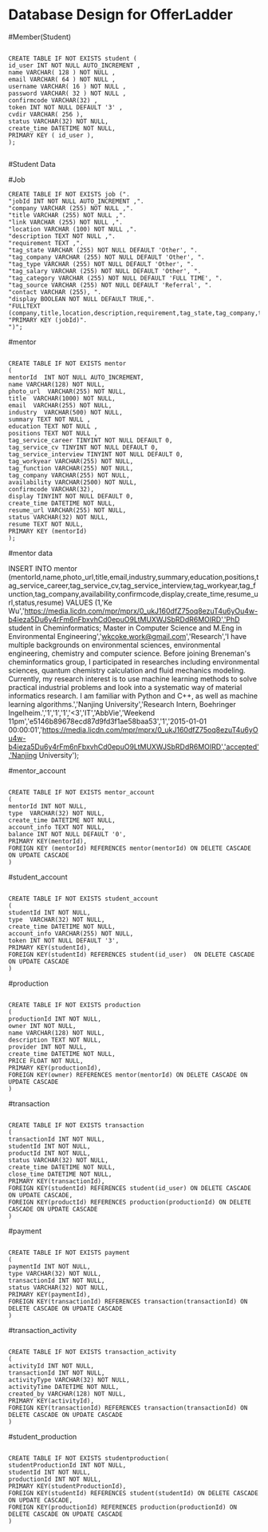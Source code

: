 
# Database Design for OfferLadder

#Member(Student)


```

CREATE TABLE IF NOT EXISTS student (
id_user INT NOT NULL AUTO_INCREMENT ,
name VARCHAR( 128 ) NOT NULL ,
email VARCHAR( 64 ) NOT NULL ,
username VARCHAR( 16 ) NOT NULL ,
password VARCHAR( 32 ) NOT NULL ,
confirmcode VARCHAR(32) ,
token INT NOT NULL DEFAULT '3' ,
cvdir VARCHAR( 256 ), 
status VARCHAR(32) NOT NULL,
create_time DATETIME NOT NULL,
PRIMARY KEY ( id_user ),
);


```

#Student Data


#Job


```
CREATE TABLE IF NOT EXISTS job (".
"jobId INT NOT NULL AUTO_INCREMENT ,".
"company VARCHAR (255) NOT NULL ,".
"title VARCHAR (255) NOT NULL ,".
"link VARCHAR (255) NOT NULL ,".
"location VARCHAR (100) NOT NULL ,".
"description TEXT NOT NULL ,".
"requirement TEXT ,".
"tag_state VARCHAR (255) NOT NULL DEFAULT 'Other', ".
"tag_company VARCHAR (255) NOT NULL DEFAULT 'Other', ".
"tag_type VARCHAR (255) NOT NULL DEFAULT 'Other', ".
"tag_salary VARCHAR (255) NOT NULL DEFAULT 'Other', ".
"tag_category VARCHAR (255) NOT NULL DEFAULT 'FULL TIME', ".
"tag_source VARCHAR (255) NOT NULL DEFAULT 'Referral', ".
"contact VARCHAR (255), ".
"display BOOLEAN NOT NULL DEFAULT TRUE,".
"FULLTEXT (company,title,location,description,requirement,tag_state,tag_company,tag_type,tag_category),".
"PRIMARY KEY (jobId)".
")";

```

#mentor

```

CREATE TABLE IF NOT EXISTS mentor
(
mentorId  INT NOT NULL AUTO_INCREMENT,
name VARCHAR(128) NOT NULL,
photo_url  VARCHAR(255) NOT NULL,
title  VARCHAR(1000) NOT NULL,
email  VARCHAR(255) NOT NULL,
industry  VARCHAR(500) NOT NULL,
summary TEXT NOT NULL ,
education TEXT NOT NULL ,
positions TEXT NOT NULL ,
tag_service_career TINYINT NOT NULL DEFAULT 0,
tag_service_cv TINYINT NOT NULL DEFAULT 0,
tag_service_interview TINYINT NOT NULL DEFAULT 0,
tag_workyear VARCHAR(255) NOT NULL,
tag_function VARCHAR(255) NOT NULL,
tag_company VARCHAR(255) NOT NULL,
availability VARCHAR(2500) NOT NULL,
confirmcode VARCHAR(32),
display TINYINT NOT NULL DEFAULT 0,
create_time DATETIME NOT NULL,
resume_url VARCHAR(255) NOT NULL,
status VARCHAR(32) NOT NULL,
resume TEXT NOT NULL,
PRIMARY KEY (mentorId)
);

```

#mentor data

INSERT INTO mentor (mentorId,name,photo_url,title,email,industry,summary,education,positions,tag_service_career,tag_service_cv,tag_service_interview,tag_workyear,tag_function,tag_company,availability,confirmcode,display,create_time,resume_url,status,resume)
VALUES (1,'Ke Wu','https://media.licdn.com/mpr/mprx/0_ukJ160dfZ75oq8ezuT4u6yOu4w-b4ieza5Du6y4rFm6nFbxvhCd0epuO9LtMUXWJSbRDdR6MOIRD','PhD student in Cheminformatics; Master in Computer Science and M.Eng in Environmental Engineering','wkcoke.work@gmail.com','Research','I have multiple backgrounds on environmental sciences, environmental engineering, chemistry and computer science. Before joining Breneman's cheminformatics group, I participated in researches including environmental sciences, quantum chemistry calculation and fluid mechanics modeling. Currently, my research interest is to use machine learning methods to solve practical industrial problems and look into a systematic way of material informatics research. I am familiar with Python and C++, as well as machine learning algorithms.','Nanjing University','Research Intern, Boehringer Ingelheim.','1','1','1','<3','IT','AbbVie','Weekend 11pm','e5146b89678ecd87d9fd3f1ae58baa53','1','2015-01-01 00:00:01','https://media.licdn.com/mpr/mprx/0_ukJ160dfZ75oq8ezuT4u6yOu4w-b4ieza5Du6y4rFm6nFbxvhCd0epuO9LtMUXWJSbRDdR6MOIRD','accepted','Nanjing University');


#mentor_account

```

CREATE TABLE IF NOT EXISTS mentor_account
(
mentorId INT NOT NULL,
type  VARCHAR(32) NOT NULL,
create_time DATETIME NOT NULL,
account_info TEXT NOT NULL,
balance INT NOT NULL DEFAULT '0',
PRIMARY KEY(mentorId),
FOREIGN KEY (mentorId) REFERENCES mentor(mentorId) ON DELETE CASCADE ON UPDATE CASCADE
)

```

#student_account

```

CREATE TABLE IF NOT EXISTS student_account
(
studentId INT NOT NULL,
type  VARCHAR(32) NOT NULL,
create_time DATETIME NOT NULL,
account_info VARCHAR(255) NOT NULL,
token INT NOT NULL DEFAULT '3',
PRIMARY KEY(studentId),
FOREIGN KEY(studentId) REFERENCES student(id_user)  ON DELETE CASCADE ON UPDATE CASCADE
)

```

#production

```

CREATE TABLE IF NOT EXISTS production
(
productionId INT NOT NULL,
owner INT NOT NULL,
name VARCHAR(128) NOT NULL,
description TEXT NOT NULL,
provider INT NOT NULL,
create_time DATETIME NOT NULL,
PRICE FLOAT NOT NULL,
PRIMARY KEY(productionId),
FOREIGN KEY(owner) REFERENCES mentor(mentorId) ON DELETE CASCADE ON UPDATE CASCADE
)

```

#transaction

```

CREATE TABLE IF NOT EXISTS transaction
(
transactionId INT NOT NULL,
studentId INT NOT NULL,
productId INT NOT NULL,
status VARCHAR(32) NOT NULL,
create_time DATETIME NOT NULL,
close_time DATETIME NOT NULL,
PRIMARY KEY(transactionId),
FOREIGN KEY(studentId) REFERENCES student(id_user) ON DELETE CASCADE ON UPDATE CASCADE,
FOREIGN KEY(productId) REFERENCES production(productionId) ON DELETE CASCADE ON UPDATE CASCADE
)

```

#payment

```

CREATE TABLE IF NOT EXISTS payment
(
paymentId INT NOT NULL,
type VARCHAR(32) NOT NULL,
transactionId INT NOT NULL,
status VARCHAR(32) NOT NULL,
PRIMARY KEY(paymentId),
FOREIGN KEY(transactionId) REFERENCES transaction(transactionId) ON DELETE CASCADE ON UPDATE CASCADE
)

```

#transaction_activity

```

CREATE TABLE IF NOT EXISTS transaction_activity
(
activityId INT NOT NULL,
transactionId INT NOT NULL,
activityType VARCHAR(32) NOT NULL,
activityTime DATETIME NOT NULL,
created_by VARCHAR(128) NOT NULL,
PRIMARY KEY(activityId),
FOREIGN KEY(transactionId) REFERENCES transaction(transactionId) ON DELETE CASCADE ON UPDATE CASCADE
)

```

#student_production

```

CREATE TABLE IF NOT EXISTS studentproduction(
studentProductionId INT NOT NULL,
studentId INT NOT NULL,
productionId INT NOT NULL,
PRIMARY KEY(studentProductionId),
FOREIGN KEY(studentId) REFERENCES student(studentId) ON DELETE CASCADE ON UPDATE CASCADE,
FOREIGN KEY(productionId) REFERENCES production(productionId) ON DELETE CASCADE ON UPDATE CASCADE
)

```
